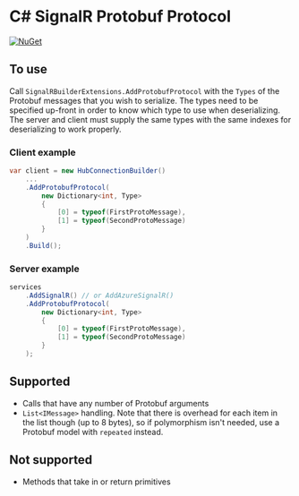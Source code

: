 # C# SignalR Protobuf Protocol

[![NuGet](https://img.shields.io/nuget/v/Spillman.SignalR.Protobuf?label=Spillman.SignalR.Protobuf)](https://www.nuget.org/packages/Spillman.SignalR.Protobuf)

## To use
Call `SignalRBuilderExtensions.AddProtobufProtocol` with the `Types` of the Protobuf messages that you wish to serialize. The types need to be specified up-front in order to know which type to use when deserializing. The server and client must supply the same types with the same indexes for deserializing to work properly.

### Client example
```cs
var client = new HubConnectionBuilder()
    ...
    .AddProtobufProtocol(
        new Dictionary<int, Type>
        {
            [0] = typeof(FirstProtoMessage),
            [1] = typeof(SecondProtoMessage)
        }
    )
    .Build();
```

### Server example
```cs
services
    .AddSignalR() // or AddAzureSignalR()
    .AddProtobufProtocol(
        new Dictionary<int, Type>
        {
            [0] = typeof(FirstProtoMessage),
            [1] = typeof(SecondProtoMessage)
        }
    );
```

## Supported
- Calls that have any number of Protobuf arguments
- `List<IMessage>` handling. Note that there is overhead for each item in the list though (up to 8 bytes), so if polymorphism isn't needed, use a Protobuf model with `repeated` instead.

## Not supported
- Methods that take in or return primitives
